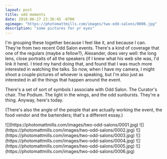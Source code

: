 ```yaml
---
layout: post
title: odd moments
date: 2018-06-27 23:36:45 -0700
ogimage: "https://photomattmills.com/images/two-odd-salons/0006.jpg"
description: "some pictures for yr eyes"
---
```


I'm grouping these together because I feel like it, and because I can. They're from two recent Odd Salon events. There's a kind of coverage that one of the regulars (maybe a fellow?), Alexander, does very well: the long lens, close portraits of all the speakers (if I knew what his web site was, I'd link it here). I tried my hand doing that, and found that I was much more interested in watching the talks. So now, when I have my camera, I might shoot a couple pictures of whoever is speaking, but I'm also just as interested in all the things that happen around the event.

There's a set of sort of symbols I associate with Odd Salon. The Curator's chair. The Podium. The light in the wings, and the odd sunbursts. They're a thing. Anyway, here's today. 

(There's also the angle of the people that are actually working the event, the food vendor and the bartenders; that's a different essay.)

<span style="display:block;" class="center">
  ![](https://photomattmills.com/images/two-odd-salons/0001.jpg)
<span class="caption"></span>
![](https://photomattmills.com/images/two-odd-salons/0002.jpg)
<span class="caption"></span>
![](https://photomattmills.com/images/two-odd-salons/0003.jpg)
<span class="caption"></span>
![](https://photomattmills.com/images/two-odd-salons/0004.jpg)
<span class="caption"></span>
![](https://photomattmills.com/images/two-odd-salons/0005.jpg)
<span class="caption"></span>
![](https://photomattmills.com/images/two-odd-salons/0006.jpg)
<span class="caption"></span>
</span>
